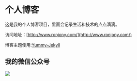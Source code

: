 # 个人博客

这是我的个人博客项目，里面会记录生活和技术的点点滴滴。


访问地址：[http://www.ronjony.com/](http://www.ronjony.com/)


博客主题使用:[Yummy-Jekyll](https://github.com/DONGChuan/Yummy-Jekyll)


## 我的微信公众号

![](http://www.ronjony.com/assets/images/keeppuresmile.jpg)
